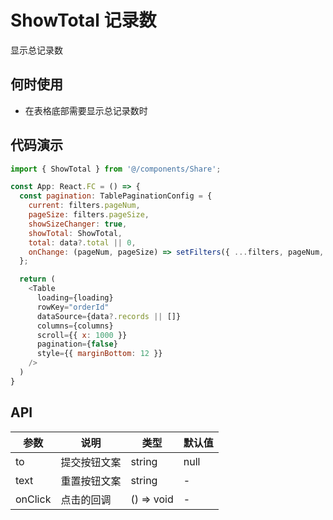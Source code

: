 # ShowTotal 记录数

显示总记录数

## 何时使用
- 在表格底部需要显示总记录数时

## 代码演示

```js
import { ShowTotal } from '@/components/Share';

const App: React.FC = () => {
  const pagination: TablePaginationConfig = {
    current: filters.pageNum,
    pageSize: filters.pageSize,
    showSizeChanger: true,
    showTotal: ShowTotal,
    total: data?.total || 0,
    onChange: (pageNum, pageSize) => setFilters({ ...filters, pageNum, pageSize: pageSize! }),
  };

  return (
    <Table
      loading={loading}
      rowKey="orderId"
      dataSource={data?.records || []}
      columns={columns}
      scroll={{ x: 1000 }}
      pagination={false}
      style={{ marginBottom: 12 }}
    />
  )
}
```
## API

| 参数 | 说明 | 类型 | 默认值 |
| --- | --- | --- | --- |
| to | 提交按钮文案 | string | null | - |
| text | 重置按钮文案 | string | - |
| onClick | 点击的回调 | () => void | - |
